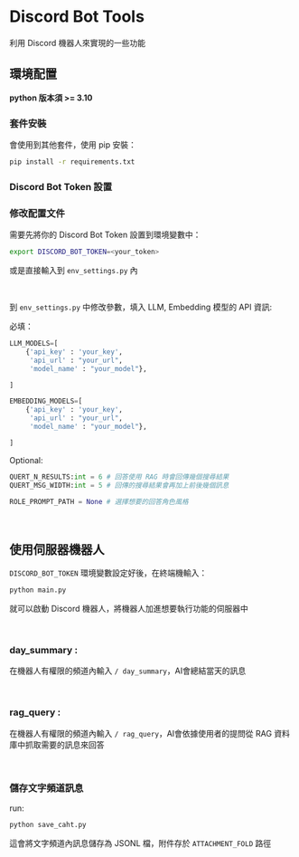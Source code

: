 # Discord Bot Tools

利用 Discord 機器人來實現的一些功能

## 環境配置

**python 版本須 >= 3.10**

### 套件安裝
會使用到其他套件，使用 pip 安裝：
``` bash
pip install -r requirements.txt
```

### Discord Bot Token 設置
### 修改配置文件
需要先將你的 Discord Bot Token 設置到環境變數中：
```bash
export DISCORD_BOT_TOKEN=<your_token>
```
或是直接輸入到 `env_settings.py` 內

<br>

到 `env_settings.py` 中修改參數，填入 LLM, Embedding 模型的 API 資訊:

必填：
```python
LLM_MODELS=[
    {'api_key' : 'your_key',
     'api_url' : "your_url", 
     'model_name' : "your_model"},

]

EMBEDDING_MODELS=[
    {'api_key' : 'your_key',
     'api_url' : "your_url", 
     'model_name' : "your_model"},

]

```


Optional:
```python
QUERT_N_RESULTS:int = 6 # 回答使用 RAG 時會回傳幾個搜尋結果
QUERT_MSG_WIDTH:int = 5 # 回傳的搜尋結果會再加上前後幾個訊息

ROLE_PROMPT_PATH = None # 選擇想要的回答角色風格

```

<br>

## 使用伺服器機器人
`DISCORD_BOT_TOKEN` 環境變數設定好後，在終端機輸入：
``` bash
python main.py
```
就可以啟動 Discord 機器人，將機器人加進想要執行功能的伺服器中

<br>

### day_summary : 
在機器人有權限的頻道內輸入 `/ day_summary`，AI會總結當天的訊息

<br>

### rag_query : 
在機器人有權限的頻道內輸入 `/ rag_query`，AI會依據使用者的提問從 RAG 資料庫中抓取需要的訊息來回答

<br>


### 儲存文字頻道訊息

run:
```bash
python save_caht.py
```
這會將文字頻道內訊息儲存為 JSONL 檔，附件存於 `ATTACHMENT_FOLD` 路徑